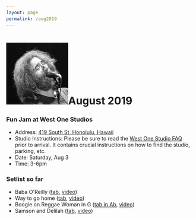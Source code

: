 ```yaml
---
layout: page
permalink: /aug2019
---
```


<h1><img class="ui avatar image" src="/images/jerryavatar.jpg">August 2019</h1>

### Fun Jam at West One Studios

  * Address: [419 South St, Honolulu, Hawaii](https://www.google.com/maps/place/419+South+St,+Honolulu,+HI+96813/@21.30011,-157.863606,17z/data=!3m1!4b1!4m5!3m4!1s0x7c006e096a865d27:0xdc961d8d49e3a759!8m2!3d21.30011!4d-157.861412)
  * Studio Instructions: Please be sure to read the [West One Studio FAQ](resources/westonestudios-faq.pdf) prior to arrival. It contains crucial instructions on how to find the studio, parking, etc.
  * Date: Saturday, Aug 3
  * Time: 3-6pm

### Setlist so far

  * Baba O'Reilly ([tab](http://www.thewho.net/whotabs/tablature/babaoriley.txt), [video](https://www.youtube.com/watch?v=proSI9Cyvjg))
  * Way to go home ([tab](https://www.rukind.com/gdpedia/titles/view/503), [video](https://www.youtube.com/watch?v=eiCzTIpwj7U&feature=youtu.be))
  * Boogie on Reggae Woman in G ([tab in Ab](https://emilstabs.org/tabs/Boogie%20on%20Reggae%20Woman.txt), [video](https://www.youtube.com/watch?v=KOyIKSHAVko))
  * Samson and Delilah ([tab](http://deadstein.com/music/Samson%20and%20Delilah.pdf), [video](https://www.youtube.com/watch?v=f-TaP0N7IMI))

